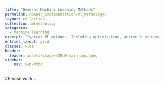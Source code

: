 ```yaml
---
title: "General Machine Learning Methods"
permalink: /paper_implementation/ml_methology/
layout: collection
collection: mlmethology
categories:
  - Machine learning
excerpt: "Typical ML methods. Including optimization, active functions, normalization, regularization and etc. Methods introduced here are the foundation for advanced deep learning methods"
entries_layout: grid
classes: wide
header:
  teaser: assets/images/GMLM-main-img.jpeg
sidebar:
    nav: Gen-Mthd
---
```


#Please work...

